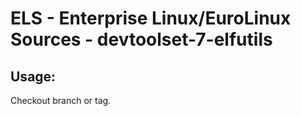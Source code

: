 # ELS - Enterprise Linux/EuroLinux Sources - devtoolset-7-elfutils 
## Usage:
  Checkout branch or tag.
